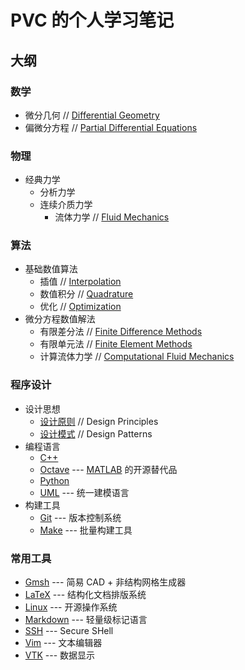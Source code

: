 # PVC 的个人学习笔记

## 大纲

### 数学
- 微分几何 // [Differential Geometry](./mathematics/differential_geometry.lyx)
- 偏微分方程 // [Partial Differential Equations](./mathematics/PDE.lyx)

### 物理
- 经典力学
  - 分析力学
  - 连续介质力学
    - 流体力学 // [Fluid Mechanics](./physics/fluid.lyx)

### 算法
- 基础数值算法
  - 插值 // [Interpolation](./algorithms/interpolation.lyx) 
  - 数值积分 // [Quadrature](./algorithms/quadrature.lyx) 
  - 优化 // [Optimization](./algorithms/optimization.lyx) 
- 微分方程数值解法
  - 有限差分法 // [Finite Difference Methods](./algorithms/finite_difference.lyx)
  - 有限单元法 // [Finite Element Methods](./algorithms/finite_element.lyx)
  - 计算流体力学 // [Computational Fluid Mechanics](./algorithms/CFD.lyx)

### 程序设计
- 设计思想
  - [设计原则](./programming/principles/README.md) // Design Principles
  - [设计模式](./programming/patterns.md) // Design Patterns
- 编程语言
  - [C++](./programming/C++/README.md)
  - [Octave](./programming/Octave.md) --- [MATLAB](https://www.mathworks.com/products/matlab.html) 的开源替代品
  - [Python](./programming/Python.md)
  - [UML](./programming/UML.md) --- 统一建模语言
- 构建工具
  - [Git](./programming/Git.md) --- 版本控制系统
  - [Make](./programming/make/README.md) --- 批量构建工具

### 常用工具
- [Gmsh](./tools/Gmsh/README.md) --- 简易 CAD + 非结构网格生成器
- [LaTeX](./tools/LaTeX/README.md) --- 结构化文档排版系统
- [Linux](./tools/Linux/README.md) --- 开源操作系统
- [Markdown](./tools/Markdown.md) --- 轻量级标记语言
- [SSH](./tools/SSH.md) --- Secure SHell
- [Vim](./tools/Vim.md) --- 文本编辑器
- [VTK](./tools/VTK/README.md) --- 数据显示
